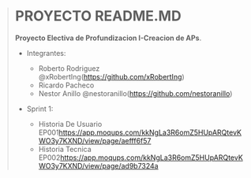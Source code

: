 ># PROYECTO README.MD
>
>**Proyecto Electiva de Profundizacion I-Creacion de APs**.
>- Integrantes:
>   - Roberto Rodriguez @xRobertIng(https://github.com/xRobertIng)
>   - Ricardo Pacheco 
>   - Nestor Anillo @nestoranillo(https://github.com/nestoranillo)
>
>- Sprint 1:
>   - Historia De Usuario EP001<https://app.moqups.com/kkNgLa3R6omZ5HUpARQtevKWO3y7KXND/view/page/aefff6f57>
>   - Historia Tecnica EP002<https://app.moqups.com/kkNgLa3R6omZ5HUpARQtevKWO3y7KXND/view/page/ad9b7324a>
